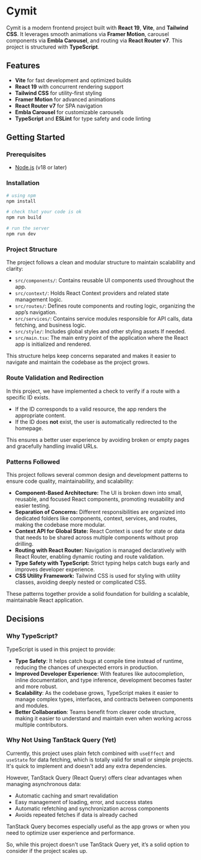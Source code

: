 # Cymit

Cymit is a modern frontend project built with **React 19**, **Vite**, and **Tailwind CSS**. It leverages smooth animations via **Framer Motion**, carousel components via **Embla Carousel**, and routing via **React Router v7**. This project is structured with **TypeScript**.

## Features

- **Vite** for fast development and optimized builds
- **React 19** with concurrent rendering support
- **Tailwind CSS** for utility-first styling
- **Framer Motion** for advanced animations
- **React Router v7** for SPA navigation
- **Embla Carousel** for customizable carousels
- **TypeScript** and **ESLint** for type safety and code linting

## Getting Started

### Prerequisites

- [Node.js](https://nodejs.org/) (v18 or later)

### Installation

```bash
# using npm
npm install

# check that your code is ok
npm run build

# run the server
npm run dev
```

### Project Structure

The project follows a clean and modular structure to maintain scalability and clarity:

- `src/components/`: Contains reusable UI components used throughout the app.
- `src/context/`: Holds React Context providers and related state management logic.
- `src/routes/`: Defines route components and routing logic, organizing the app’s navigation.
- `src/services/`: Contains service modules responsible for API calls, data fetching, and business logic.
- `src/style/`: Includes global styles and other styling assets If needed.
- `src/main.tsx`: The main entry point of the application where the React app is initialized and rendered.

This structure helps keep concerns separated and makes it easier to navigate and maintain the codebase as the project grows.

### Route Validation and Redirection

In this project, we have implemented a check to verify if a route with a specific ID exists.

- If the ID corresponds to a valid resource, the app renders the appropriate content.
- If the ID does **not** exist, the user is automatically redirected to the homepage.

This ensures a better user experience by avoiding broken or empty pages and gracefully handling invalid URLs.

### Patterns Followed

This project follows several common design and development patterns to ensure code quality, maintainability, and scalability:

- **Component-Based Architecture:** The UI is broken down into small, reusable, and focused React components, promoting reusability and easier testing.
- **Separation of Concerns:** Different responsibilities are organized into dedicated folders like components, context, services, and routes, making the codebase more modular.
- **Context API for Global State:** React Context is used for state or data that needs to be shared across multiple components without prop drilling.
- **Routing with React Router:** Navigation is managed declaratively with React Router, enabling dynamic routing and route validation.
- **Type Safety with TypeScript:** Strict typing helps catch bugs early and improves developer experience.
- **CSS Utility Framework:** Tailwind CSS is used for styling with utility classes, avoiding deeply nested or complicated CSS.

These patterns together provide a solid foundation for building a scalable, maintainable React application.

## Decisions

### Why TypeScript?

TypeScript is used in this project to provide:

- **Type Safety**: It helps catch bugs at compile time instead of runtime, reducing the chances of unexpected errors in production.
- **Improved Developer Experience**: With features like autocompletion, inline documentation, and type inference, development becomes faster and more robust.
- **Scalability**: As the codebase grows, TypeScript makes it easier to manage complex types, interfaces, and contracts between components and modules.
- **Better Collaboration**: Teams benefit from clearer code structure, making it easier to understand and maintain even when working across multiple contributors.

### Why Not Using TanStack Query (Yet)

Currently, this project uses plain fetch combined with `useEffect` and `useState` for data fetching, which is totally valid for small or simple projects. It's quick to implement and doesn't add any extra dependencies.

However, TanStack Query (React Query) offers clear advantages when managing asynchronous data:

- Automatic caching and smart revalidation
- Easy management of loading, error, and success states
- Automatic refetching and synchronization across components
- Avoids repeated fetches if data is already cached

TanStack Query becomes especially useful as the app grows or when you need to optimize user experience and performance.

So, while this project doesn't use TanStack Query yet, it’s a solid option to consider if the project scales up.
